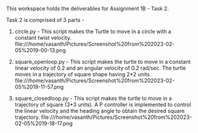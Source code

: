This workspace holds the deliverables for Assignment 1B - Task 2.

Task 2 is comprised of 3 parts -
1. circle.py - This script makes the Turtle to move in a circle with a constant twist velocity.
file:///home/vasanth/Pictures/Screenshot%20from%202023-02-05%2019-00-13.png

2. square_openloop.py - This script makes the turtle to move in a constant linear velocity of 0.2 and an angular velocity of 0.2 rad/sec. The turtle moves in a trajectory of square shape having 2*2 units.
file:///home/vasanth/Pictures/Screenshot%20from%202023-02-05%2019-11-57.png


3. square_closedloop.py - This script makes the turtle to move in a trajectory of square (3*3 units). A P controller is implemented to control the linear velocity and the heading angle to obtain the desired square trajectory.
file:///home/vasanth/Pictures/Screenshot%20from%202023-02-05%2019-18-17.png





